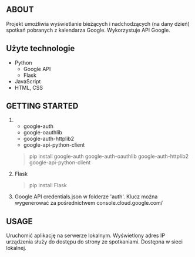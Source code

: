 ## **ABOUT**

Projekt umożliwia wyświetlanie bieżących i nadchodzących (na dany dzień) spotkań pobranych z kalendarza Google. Wykorzystuje API Google.
 
## **Użyte technologie**

 - Python
	 - Google API
	 - Flask
- JavaScript
- HTML, CSS

## **GETTING STARTED**
1. - google-auth
	- google-oauthlib
	 - google-auth-httplib2
	 - google-api-python-client
	

	> pip install google-auth google-auth-oauthlib google-auth-httplib2 google-api-python-client


2. Flask

	> pip install Flask

3. Google API credentials.json w folderze 'auth'. Klucz można wygenerować za pośrednictwem console.cloud.google.com/

## **USAGE**
Uruchomić aplikację na serwerze lokalnym. Wyświetlony adres IP urządzenia służy do dostępu do strony ze spotkaniami. Dostępna w sieci lokalnej.
